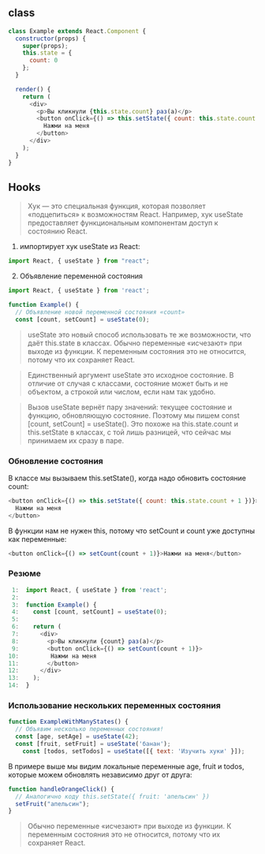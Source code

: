 ## class

```js
class Example extends React.Component {
  constructor(props) {
    super(props);
    this.state = {
      count: 0
    };
  }

  render() {
    return (
      <div>
        <p>Вы кликнули {this.state.count} раз(а)</p>
        <button onClick={() => this.setState({ count: this.state.count + 1 })}>
          Нажми на меня
        </button>
      </div>
    );
  }
}
```

## Hooks

> Хук — это специальная функция, которая позволяет «подцепиться» к возможностям React. Например, хук useState предоставляет функциональным компонентам доступ к состоянию React.

1. импортирует хук useState из React:

```js
import React, { useState } from "react";
```

2. Объявление переменной состояния

```js
import React, { useState } from 'react';

function Example() {
  // Объявление новой переменной состояния «count»
  const [count, setCount] = useState(0);
```

> useState это новый способ использовать те же возможности, что даёт this.state в классах. Обычно переменные «исчезают» при выходе из функции. К переменным состояния это не относится, потому что их сохраняет React.

> Единственный аргумент useState это исходное состояние. В отличие от случая с классами, состояние может быть и не объектом, а строкой или числом, если нам так удобно.

> Вызов useState вернёт пару значений: текущее состояние и функцию, обновляющую состояние. Поэтому мы пишем const [count, setCount] = useState(). Это похоже на this.state.count и this.setState в классах, с той лишь разницей, что сейчас мы принимаем их сразу в паре.

### Обновление состояния

В классе мы вызываем this.setState(), когда надо обновить состояние count:

```js
<button onClick={() => this.setState({ count: this.state.count + 1 })}>
  Нажми на меня
</button>
```

В функции нам не нужен this, потому что setCount и count уже доступны как переменные:

```js
<button onClick={() => setCount(count + 1)}>Нажми на меня</button>
```

### Резюме

```js
 1:  import React, { useState } from 'react';
 2:
 3:  function Example() {
 4:    const [count, setCount] = useState(0);
 5:
 6:    return (
 7:      <div>
 8:        <p>Вы кликнули {count} раз(а)</p>
 9:        <button onClick={() => setCount(count + 1)}>
10:         Нажми на меня
11:        </button>
12:      </div>
13:    );
14:  }
```

### Использование нескольких переменных состояния

```js
function ExampleWithManyStates() {
  // Объявим несколько переменных состояния!
  const [age, setAge] = useState(42);
  const [fruit, setFruit] = useState('банан');
	const [todos, setTodos] = useState([{ text: 'Изучить хуки' }]);
```

В примере выше мы видим локальные переменные age, fruit и todos, которые можем обновлять независимо друг от друга:

```js
function handleOrangeClick() {
  // Аналогично коду this.setState({ fruit: 'апельсин' })
  setFruit("апельсин");
}
```

> Обычно переменные «исчезают» при выходе из функции. К переменным состояния это не относится, потому что их сохраняет React.
